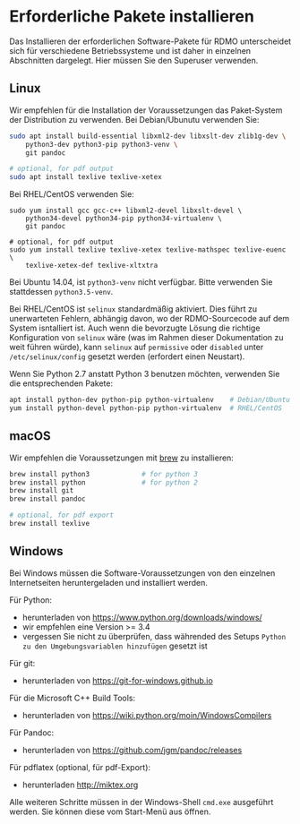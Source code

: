 # Erforderliche Pakete installieren

Das Installieren der erforderlichen Software-Pakete für RDMO unterscheidet sich für verschiedene Betriebssysteme und ist daher in einzelnen Abschnitten dargelegt. Hier müssen Sie den Superuser verwenden.

## Linux

Wir empfehlen für die Installation der Voraussetzungen das Paket-System der Distribution zu verwenden. Bei Debian/Ubunutu verwenden Sie:

```bash
sudo apt install build-essential libxml2-dev libxslt-dev zlib1g-dev \
    python3-dev python3-pip python3-venv \
    git pandoc

# optional, for pdf output
sudo apt install texlive texlive-xetex
```

Bei RHEL/CentOS verwenden Sie:

```
sudo yum install gcc gcc-c++ libxml2-devel libxslt-devel \
    python34-devel python34-pip python34-virtualenv \
    git pandoc

# optional, for pdf output
sudo yum install texlive texlive-xetex texlive-mathspec texlive-euenc \
    texlive-xetex-def texlive-xltxtra
```

Bei Ubuntu 14.04, ist `python3-venv` nicht verfügbar. Bitte verwenden Sie stattdessen `python3.5-venv`.

Bei RHEL/CentOS ist `selinux` standardmäßig aktiviert. Dies führt zu unerwarteten Fehlern, abhängig davon, wo der RDMO-Sourcecode auf dem System isntalliert ist. Auch wenn die bevorzugte Lösung die richtige Konfiguration von `selinux` wäre (was im Rahmen dieser Dokumentation zu weit führen würde), kann `selinux` auf `permissive` oder `disabled` unter `/etc/selinux/config` gesetzt werden (erfordert einen Neustart).

Wenn Sie Python 2.7 anstatt Python 3 benutzen möchten, verwenden Sie die entsprechenden Pakete:

```bash
apt install python-dev python-pip python-virtualenv    # Debian/Ubuntu
yum install python-devel python-pip python-virtualenv  # RHEL/CentOS
```


## macOS

Wir empfehlen die Voraussetzungen mit [brew](http://brew.sh) zu installieren:

```bash
brew install python3             # for python 3
brew install python              # for python 2
brew install git
brew install pandoc

# optional, for pdf export
brew install texlive
```


## Windows

Bei Windows müssen die Software-Voraussetzungen von den einzelnen Internetseiten heruntergeladen und installiert werden.

Für Python:
* herunterladen von <https://www.python.org/downloads/windows/>
* wir empfehlen eine Version >= 3.4
* vergessen Sie nicht zu überprüfen, dass währended des Setups `Python zu den Umgebungsvariablen hinzufügen` gesetzt ist

Für git:
* herunterladen von <https://git-for-windows.github.io>

Für die Microsoft C++ Build Tools:
* herunterladen von <https://wiki.python.org/moin/WindowsCompilers>

Für Pandoc:
* herunterladen von <https://github.com/jgm/pandoc/releases>

Für pdflatex (optional, für pdf-Export):
* herunterladen <http://miktex.org>

Alle weiteren Schritte müssen in der Windows-Shell `cmd.exe` ausgeführt werden. Sie können diese vom Start-Menü aus öffnen.
